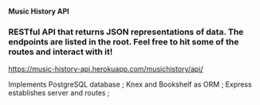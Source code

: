 #### Music History API


### RESTful API that returns JSON representations of data. The endpoints are listed in the root. Feel free to hit some of the routes and interact with it!

https://music-history-api.herokuapp.com/musichistory/api/

Implements PostgreSQL database ;  Knex and Bookshelf as ORM ; Express establishes server and routes ;

